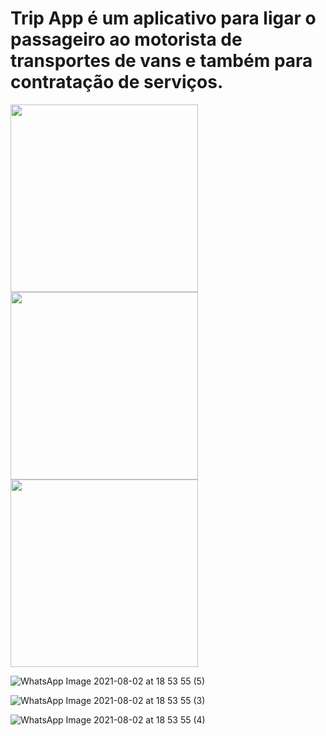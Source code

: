 # Trip App é um aplicativo para ligar o passageiro ao motorista de transportes de vans e também para contratação de serviços.

<img src = "https://user-images.githubusercontent.com/56030623/127929293-bf63ccc5-0055-4b25-a5fb-f4c7e51c127a.jpeg" width= "300" > 
<img src = "https://user-images.githubusercontent.com/56030623/127929604-ab80b093-fd35-496e-a564-44ed57135bc4.jpeg" width= "300" >
<img src = "https://user-images.githubusercontent.com/56030623/127931226-dc24e264-c8fe-4328-ac74-9da75889ced4.jpeg" width= "300" >

![WhatsApp Image 2021-08-02 at 18 53 55 (5)](https://user-images.githubusercontent.com/56030623/127929293-bf63ccc5-0055-4b25-a5fb-f4c7e51c127a.jpeg)

![WhatsApp Image 2021-08-02 at 18 53 55 (3)](https://user-images.githubusercontent.com/56030623/127931226-dc24e264-c8fe-4328-ac74-9da75889ced4.jpeg)

![WhatsApp Image 2021-08-02 at 18 53 55 (4)](https://user-images.githubusercontent.com/56030623/127929604-ab80b093-fd35-496e-a564-44ed57135bc4.jpeg)
